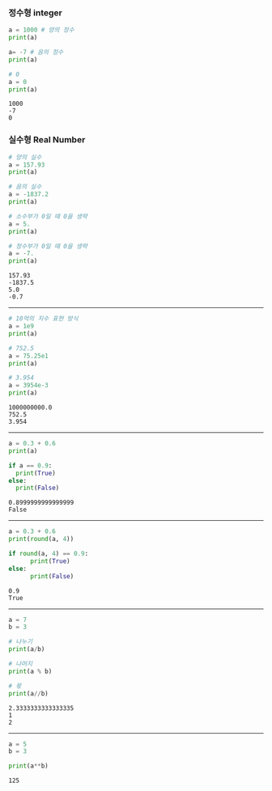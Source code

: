 ### 정수형 integer
```python
a = 1000 # 양의 정수
print(a)

a= -7 # 음의 정수
print(a)

# 0
a = 0 
print(a)
```
```  
1000
-7
0
```
### 실수형 Real Number
```python
# 양의 실수
a = 157.93
print(a)

# 음의 실수
a = -1837.2
print(a)

# 소수부가 0일 때 0을 생략
a = 5.
print(a)

# 정수부가 0일 때 0을 생략
a = -7.
print(a)
```
```
157.93
-1837.5
5.0
-0.7
```
---
```python
# 10억의 지수 표현 방식
a = 1e9
print(a)

# 752.5
a = 75.25e1
print(a)

# 3.954
a = 3954e-3
print(a)
```
```
1000000000.0
752.5
3.954
```
---
```python
a = 0.3 + 0.6
print(a)

if a == 0.9:
  print(True)
else:
  print(False)
```
```
0.8999999999999999
False
```
---
```python
a = 0.3 + 0.6
print(round(a, 4))

if round(a, 4) == 0.9:
      print(True)
else:
      print(False)
```
```
0.9
True
```
---
```python
a = 7
b = 3

# 나누기
print(a/b)

# 나머지
print(a % b)

# 몫
print(a//b)
```
```
2.3333333333333335
1
2
```
---
```python
a = 5
b = 3

print(a**b)
```
```
125
``` 
